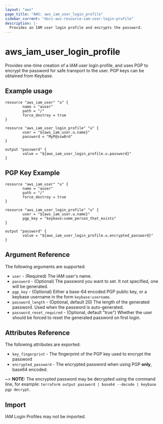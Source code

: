 ```yaml
---
layout: "aws"
page_title: "AWS: aws_iam_user_login_profile"
sidebar_current: "docs-aws-resource-iam-user-login-profile"
description: |-
  Provides an IAM user login profile and encrypts the password.
---
```


# aws\_iam\_user\_login\_profile

Provides one-time creation of a IAM user login profile, and uses PGP to
encrypt the password for safe transport to the user. PGP keys can be
obtained from Keybase.

## Example usage

```
resource "aws_iam_user" "u" {
        name = "auser"
        path = "/"
        force_destroy = true
}

resource "aws_iam_user_login_profile" "u" {
        user = "${aws_iam_user.u.name}"
        password = "MyP@ssw0rd"
}

output "password" {
        value = "${aws_iam_user_login_profile.u.password}"
}
```

## PGP Key Example

```
resource "aws_iam_user" "u" {
        name = "auser"
        path = "/"
        force_destroy = true
}

resource "aws_iam_user_login_profile" "u" {
        user = "${aws_iam_user.u.name}"
        pgp_key = "keybase:some_person_that_exists"
}

output "password" {
        value = "${aws_iam_user_login_profile.u.encrypted_password}"
}
```


## Argument Reference

The following arguments are supported:

* `user` - (Required) The IAM user's name.
* `password` - (Optional) The password you want to set. It not specified,
  one will be generated.
* `pgp_key` - (Optional) Either a base-64 encoded PGP public key, or a
  keybase username in the form `keybase:username`.
* `password_length` - (Optional, default 20) The length of the generated
  password. Used when the password is auto-generated.
* `password_reset_required` - (Optional, default "true") Whether the
  user should be forced to reset the generated password on first login.

## Attributes Reference

The following attributes are exported:

* `key_fingerprint` - The fingerprint of the PGP key used to encrypt
  the password
* `encrypted_password` - The encrypted password when using PGP **only**, base64 encoded.

~> **NOTE:** The encrypted password may be decrypted using the command line,
   for example: `terraform output password | base64 --decode | keybase pgp decrypt`.

## Import

IAM Login Profiles may not be imported.
